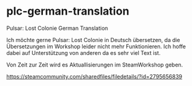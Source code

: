 # plc-german-translation
Pulsar: Lost Colonie German Translation

Ich möchte gerne Pulsar: Lost Colonie in Deutsch übersetzen, da die Übersetzungen im Workshop leider nicht mehr Funktionieren. Ich hoffe dabei auf Unterstützung von anderen da es sehr viel Text ist.

Von Zeit zur Zeit wird es Aktuallisierungen im SteamWorkshop geben.

https://steamcommunity.com/sharedfiles/filedetails/?id=2795656839
